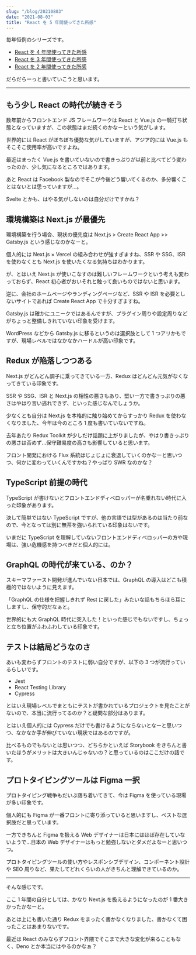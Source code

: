 ```yaml
---
slug: "/blog/20210803"
date: "2021-08-03"
title: "React を 5 年間使ってきた所感"
---
```


毎年恒例のシリーズです。

- [React を 4 年間使ってきた所感](https://kkweb.io/blog/20200804)
- [React を 3 年間使ってきた所感](https://kkweb.io/blog/20191012)
- [React を 2 年間使ってきた所感](https://kkweb.io/blog/20180929)

だらだらーっと書いていこうと思います。

---

## もう少し React の時代が続きそう

数年前からフロントエンド JS フレームワークは React と Vue.js の一騎打ち状態となっていますが、この状態はまだ続くのかなーという気がします。

世界的には React がぼちぼち優勢な気がしていますが、アジア的には Vue.js もそこそこ使用率が高いですよね。

最近はまったく Vue.js を書いていないので書きっぷりが以前と比べてどう変わったのか、少し気になるところではあります。

あと React は Facebook 製なのでそこが今後どう響いてくるのか、多分響くことはないとは思っていますが…。

Svelte とかも、はやる気がしないのは自分だけですかね？

## 環境構築は Next.js が最優先

環境構築を行う場合、現状の優先度は Next.js > Create React App >> Gatsby.js という感じなのかなーと。

個人的には Next.js × Vercel の組み合わせが強すぎますね、SSR や SSG、ISR を使わなくとも Next.js を使いたくなる気持ちはわかります。

が、とはいえ Next.js が使いこなすのは難しいフレームワークという考えも変わっておらず、React 初心者がおいそれと触って良いものではないと思います。

逆に、会社のホームページやランディングページなど、SSR や ISR を必要としないサイトであれば Create React App で十分すぎますね。

Gatsby.js は確かにユニークではあるんですが、プラグイン周りや設定周りなどがちょっと整備しきれていない印象を受けます。

WordPress などから Gatsby.js に移るというのは選択肢として 1 つアリかもですが、現場レベルではなかなかハードルが高い印象です。

## Redux が陥落しつつある

Next.js がどんどん調子に乗ってきている一方、Redux はどんどん元気がなくなってきている印象です。

SSR や SSG、ISR と Next.js の相性の悪さもあり、堅い一方で書きっぷりの悪さはやはり言い逃れできず、といった感じなんでしょうか。

少なくとも自分は Next.js を本格的に触り始めてからすっかり Redux を使わなくなりました、今年は今のところ 1 度も書いていないですね。

去年あたり Redux Toolkit が少しだけ話題に上がりましたが、やはり書きっぷりの悪さは否めず…保守難易度の高さも影響していると思います。

フロント開発における Flux 系統はじょじょに衰退していくのかなーと思いつつ、何かに変わっていくんですかね？やっぱり SWR なのかな？

## TypeScript 前提の時代

TypeScript が書けないとフロントエンドディベロッパーが名乗れない時代に入った印象があります。

決して簡単ではない TypeScript ですが、他の言語では型があるのは当たり前なので、今となっては別に無茶を強いられている印象はないです。

いまだに TypeScript を理解していないフロントエンドディベロッパーの方や現場は、強い危機感を持つべきだと個人的には。

## GraphQL の時代が来ている、のか？

スキーマファースト開発が進んでいない日本では、GraphQL の導入はどこも積極的ではないように見えます。

「GraphQL の仕様を把握しきれず Rest に戻した」みたいな話もちらほら耳にしますし、保守的だなぁと。

世界的にも大 GraphQL 時代に突入した！といった感じでもないですし、ちょっと立ち位置がふわふわしている印象です。

## テストは結局どうなのさ

あいも変わらずフロントのテストに弱い自分ですが、以下の 3 つが流行っているらしいです。

- Jest
- React Testing Library
- Cypress

とはいえ現場レベルでまともにテストが書かれているプロジェクトを見たことがないので、本当に流行ってるのか？と疑問な部分はあります。

とはいえ個人的には Cypress だけでも書けるようにならないとなーと思いつつ、なかなか手が伸びていない現状ではあるのですが。

比べるものでもないとは思いつつ、どちらかといえば Storybook をきちんと書いたほうがメリットは大きいんじゃないの？と思っているのはここだけの話です。

## プロトタイピングツールは Figma 一択

プロトタイピング戦争もだいぶ落ち着いてきて、今は Figma を使っている現場が多い印象です。

個人的にも Figma が一番フロントに寄り添っていると思いますし、ベストな選択肢だと思っています。

一方できちんと Figma を扱える Web デザイナーは日本にはほぼ存在していないようで…日本の Web デザイナーはもっと勉強しないとダメだよなーと思いつつ。

プロトタイピングツールの使い方やレスポンシブデザイン、コンポーネント設計や SEO 周りなど、果たしてどれくらいの人がきちんと理解できているのか。

---

そんな感じです。

ここ 1 年間の自分としては、かなり Next.js を扱えるようになったのが 1 番大きかったかなーと。

あとは上にも書いた通り Redux をまったく書かなくなりました、書かなくて困ったことはあまりないです。

最近は React のみならずフロント界隈でそこまで大きな変化が来ることもなく、Deno とか本当にはやるのかなぁ？
